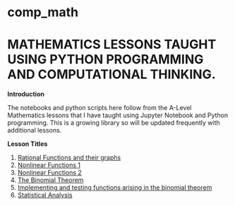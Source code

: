 # comp_math
# MATHEMATICS LESSONS TAUGHT USING PYTHON PROGRAMMING AND COMPUTATIONAL THINKING.
**Introduction**

The notebooks and python scripts here follow from the A-Level Mathematics lessons that I have taught using Jupyter Notebook and Python programming. This is a growing library so will be updated frequently with additional lessons.

**Lesson Titles**

1. [Rational Functions and their graphs](https://github.com/dave2k77/comp_math/blob/main/Rational%20Functions%20and%20their%20Graph.ipynb)
2. [Nonlinear Functions 1](https://github.com/dave2k77/comp_math/blob/main/NonlinearFunctions-1.ipynb)
3. [Nonlinear Functions 2](https://github.com/dave2k77/comp_math/blob/main/NonlinearFunctions-2.ipynb)
4. [The Binomial Theorem](https://github.com/dave2k77/comp_math/blob/main/The_binomial_theorem.ipynb)
5. [Implementing and testing functions arising in the binomial theorem](https://github.com/dave2k77/comp_math/blob/main/binomial.py)
6. [Statistical Analysis](https://github.com/dave2k77/comp_math/blob/main/statistical_analysis.ipynb)
